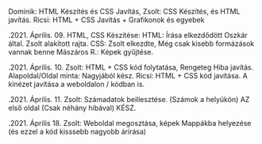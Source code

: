 Dominik: HTML Készítés és CSS Javítás, Zsolt: CSS Készítés, és HTML javítás. Ricsi: HTML + CSS Javítás + Grafikonok és egyebek

.2021. Április. 09.
HTML, CSS Készítése:
HTML: Írása elkezdődött Oszkár által. Zsolt alakított rajta.
CSS: Zsolt elkezdte, Még csak kisebb formázások vannak benne
Mászáros R.: Képek gyűjtése.

.2021. Április. 10.
Zsolt: HTML + CSS kód folytatása, Rengeteg Hiba javítás.
Alapoldal/Oldal minta: Nagyjából kész.
Ricsi: HTML + CSS kód javítása. 
A kinézet javítása a weboldalon / kódban is.

.2021. Április. 11.
Zsolt: Számadatok beillesztése. (Számok a helyükön)
AZ első oldal (Csak néhány hibával) KÉSZ.

.2021. Április 18.
Zsolt: Weboldal megosztása, képek Mappákba helyezése (és ezzel a kód kisssebb nagyobb árírása)